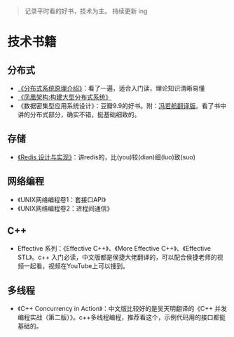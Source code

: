 > 记录平时看的好书，技术为主。 
> 持续更新 ing

# 技术书籍
## 分布式
- [《分布式系统原理介绍》](http://www.valleytalk.org/wp-content/uploads/2012/07/%E5%88%86%E5%B8%83%E5%BC%8F%E7%B3%BB%E7%BB%9F%E5%8E%9F%E7%90%86%E4%BB%8B%E7%BB%8D.pdf)：看了一遍，适合入门读，理论知识清晰易懂
- [《凤凰架构:构建大型分布式系统》](https://icyfenix.cn/summary/) 
- 《数据密集型应用系统设计》：豆瓣9.9的好书。附：[冯若航翻译版](https://www.bookstack.cn/read/ddia/README.md)。看了书中讲的分布式部分，确实不错，挺基础细致的。

## 存储
- [《Redis 设计与实现》](http://redisbook.com/)：讲redis的，比(you)较(dian)细(luo)致(suo)

## 网络编程
- 《UNIX网络编程卷1：套接口API》
- 《UNIX网络编程卷2：进程间通信》

## C++
- Effective 系列：《Effective C++》、《More Effective C++》、《Effective STL》。c++ 入门必读，中文版都是侯捷大佬翻译的，可以配合侯捷老师的视频一起看，视频在YouTube上可以搜到。


## 多线程
- 《C++ Concurrency in Action》：中文版比较好的是吴天明翻译的《C++ 并发编程实战（第二版）》。c++多线程编程，推荐看这个，示例代码用的接口都挺基础的。
